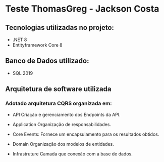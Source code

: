 # Teste ThomasGreg - Jackson Costa

## Tecnologias utilizadas no projeto:
- .NET 8
- Entityframework Core 8

## Banco de Dados utilizado:
- SQL 2019

## Arquitetura de software utilizada
### Adotado arquitetura CQRS organizada em:
- API
  Criação e gerenciamento dos Endpoints da API.

- Application
Organização de responsabilidades.
  
- Core
  Events: Fornece um encapsulamento para os resultados obtidos.

- Domain
  Organização dos modelos de entidades.
  
- Infrastruture
  Camada que conexão com a base de dados.
